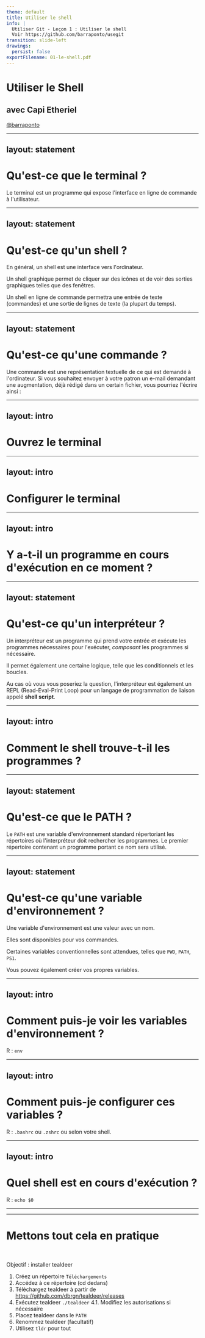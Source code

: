 ```yaml
---
theme: default
title: Utiliser le shell
info: |
  Utiliser Git - Leçon 1 : Utiliser le shell
  Voir https://github.com/barraponto/usegit
transition: slide-left
drawings:
  persist: false
exportFilename: 01-le-shell.pdf
---
```


# Utiliser le Shell

## avec Capi Etheriel

[@barraponto](https://github.com/barraponto)

---

## layout: statement

# Qu'est-ce que le terminal ?

<div class="max-w-prose mx-auto">
<v-clicks>

Le terminal est un programme qui expose l'interface en ligne de commande à l'utilisateur.

</v-clicks>
</div>

---

## layout: statement

# Qu'est-ce qu'un shell ?

<div class="max-w-prose mx-auto">
<v-clicks>

En général, un shell est une interface vers l'ordinateur.

Un shell graphique permet de cliquer sur des icônes et de voir des sorties graphiques telles que des fenêtres.

Un shell en ligne de commande permettra une entrée de texte (commandes) et une sortie de lignes de texte (la plupart du temps).

</v-clicks>
</div>

---

## layout: statement

# Qu'est-ce qu'une commande ?

<div class="max-w-prose mx-auto">
<v-clicks>

Une commande est une représentation textuelle de ce qui est demandé à l'ordinateur. Si vous souhaitez envoyer à votre patron un e-mail demandant une augmentation, déjà rédigé dans un certain fichier, vous pourriez l'écrire ainsi :

</v-clicks>
</div>

---

## layout: intro

# Ouvrez le terminal

---

## layout: intro

# Configurer le terminal

---

## layout: intro

# Y a-t-il un programme en cours d'exécution en ce moment ?

---

## layout: statement

# Qu'est-ce qu'un interpréteur ?

<div class="max-w-prose mx-auto">
<v-clicks>

Un interpréteur est un programme qui prend votre entrée et exécute les programmes nécessaires pour l'exécuter, _composant_ les programmes si nécessaire.

Il permet également une certaine logique, telle que les conditionnels et les boucles.

Au cas où vous vous poseriez la question, l'interpréteur est également un REPL (Read-Eval-Print Loop) pour un langage de programmation de liaison appelé **shell script**.

</v-clicks>
</div>

---

## layout: intro

# Comment le shell trouve-t-il les programmes ?

---

## layout: statement

# Qu'est-ce que le PATH ?

<div class="max-w-prose mx-auto">
<v-clicks>

Le `PATH` est une variable d'environnement standard répertoriant les répertoires où l'interpréteur doit rechercher les programmes. Le premier répertoire contenant un programme portant ce nom sera utilisé.

</v-clicks>
</div>

---

## layout: statement

# Qu'est-ce qu'une variable d'environnement ?

<div class="max-w-prose mx-auto">
<v-clicks>

Une variable d'environnement est une valeur avec un nom.

Elles sont disponibles pour vos commandes.

Certaines variables conventionnelles sont attendues, telles que `PWD`, `PATH`, `PS1`.

Vous pouvez également créer vos propres variables.

</v-clicks>
</div>

---

## layout: intro

# Comment puis-je voir les variables d'environnement ?

R : `env`

---

## layout: intro

# Comment puis-je configurer ces variables ?

R : `.bashrc` ou `.zshrc` ou selon votre shell.

---

## layout: intro

# Quel shell est en cours d'exécution ?

R : `echo $0`

---

---

# Mettons tout cela en pratique

<br>

Objectif : installer tealdeer

1. Créez un répertoire `Téléchargements`
2. Accédez à ce répertoire (cd dedans)
3. Téléchargez tealdeer à partir de https://github.com/dbrgn/tealdeer/releases
4. Exécutez tealdeer `./tealdeer`
   4.1. Modifiez les autorisations si nécessaire
5. Placez tealdeer dans le `PATH`
6. Renommez tealdeer (facultatif)
7. Utilisez `tldr` pour tout
